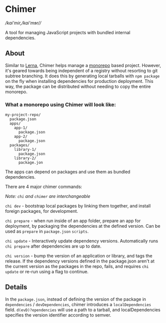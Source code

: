 # Chimer

_/kai'mir,/kai'mɘr//_

A tool for managing JavaScript projects with bundled internal dependencies.

## About

Similar to [Lerna](https://github.com/lerna/lerna), Chimer helps manage a [monorepo](https://github.com/babel/babel/blob/master/doc/design/monorepo.md) based project. However, it's geared towards being independent of a registry without resorting to git subtree branching. It does this by generating local tarballs with `npm package` on the fly when installing dependencies for production deployment. This way, the package can be distributed without needing to copy the entire monorepo.

### What a monorepo using Chimer will look like:

```
my-project-repo/
  package.json
  apps/
    app-1/
      package.json
    app-2/
      package.json
  packages/
    library-1/
      package.json
    library-2/
      package.jon
```

The apps can depend on packages and use them as bundled dependencies.

There are 4 major chimer commands:

_Note: `chi` and `chimer` are interchangeable_

`chi dev` - bootstrap local packages by linking them together, and install foreign packages, for development.

`chi prepare` - when run inside of an app folder, prepare an app for deployment, by packaging the dependencies at the defined version. Can be used as `prepare` in `package.json` `scripts`.

`chi update` - Interactively update dependency versions. Automatically runs `chi prepare` after dependencies are up to date.

`chi version` - bump the version of an application or library, and tags the release. If the dependency versions defined in the package.json aren't at the current version as the packages in the repo, fails, and requires `chi update` or re-run using a flag to continue.

## Details

In the `package.json`, instead of defining the version of the package in `dependencies` / `devDependencies`, chimer introduces a `localDependencies` field. `d(evD)?ependencies` will use a path to a tarball, and localDependencies specifies the version identifier according to semver.
